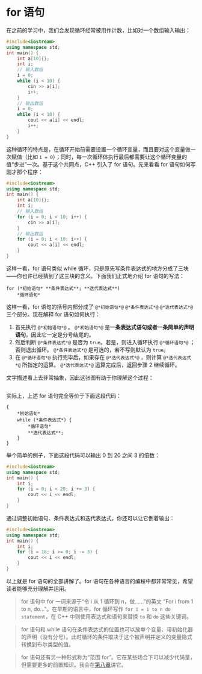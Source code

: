 # for 语句

在之前的学习中，我们会发现循环经常被用作计数，比如对一个数组输入输出：
```CPP
#include<iostream>
using namespace std;
int main() {
    int a[10]{};
    int i;
    // 输入数组
    i = 0;
    while (i < 10) {
        cin >> a[i];
        i++;
    }
    // 输出数组
    i = 0;
    while (i < 10) {
        cout << a[i] << endl;
        i++;
    }
}
```
这种循环的特点是，在循环开始前需要设置一个循环变量，而且要对这个变量做一次赋值（比如 `i = 0`）；同时，每一次循环体执行最后都需要让这个循环变量的值“步进”一次。基于这个共同点，C++ 引入了 for 语句。先来看看 for 语句如何写刚才那个程序：
```CPP
#include<iostream>
using namespace std;
int main() {
    int a[10]{};
    int i;
    // 输入数组
    for (i = 0; i < 10; i++) {
        cin >> a[i];
    }
    // 输出数组
    for (i = 0; i < 10; i++) {
        cout << a[i] << endl;
    }
}
```
这样一看，for 语句类似 while 循环，只是原先写条件表达式的地方分成了三块——你也许已经猜到了这三块的含义。下面我们正式地介绍 for 语句的写法：
```sdsc
for (*初始语句* **条件表达式**; **迭代表达式**)
    *循环语句*
```
这样一看，for 语句的括号内部分成了 `@*初始语句*@` `@*条件表达式*@` `@*迭代表达式*@` 三个部分。现在解释 for 语句如何执行：

1. 首先执行 `@*初始语句*@` 。 `@*初始语句*@` 是**一条表达式语句或者一条简单的声明语句**，因此它一定是分号结尾的。
2. 然后判断 `@*条件表达式*@` 是否为 `true`。若是，则进入循环执行 `@*循环语句*@` ；否则退出循环。 `@*条件表达式*@` 是可选的，若不写则默认为 `true`。
3. 在 `@*循环语句*@` 执行完毕后，如果存在 `@*迭代表达式*@` ，则计算 `@*迭代表达式*@` 所指定的运算。 `@*迭代表达式*@` 运算完成后，返回步骤 2 继续循环。

文字描述看上去非常抽象，因此这张图有助于你理解这个过程：
<div id="for" style="overflow:auto;"></div>
<script>
flowchart.parse('st=>start: 开始\n\
e=>end: 结束\n\
bd=>operation: 循环体\n\
init=>operation: 初始语句\n\
cond=>condition: 条件\n表达式\n\
iter=>operation: 运算\n迭代表达式\n\
\n\
st(right)->init\n\
init(right)->cond\n\
cond(yes,right)->bd\n\
bd(right)->iter\n\
iter(top)->cond\n\
cond(no)->e').drawSVG('for',{
    'yes-text':'true',
    'no-text':'false'
});
</script>

实际上，上述 for 语句完全等价于下面这段代码：
```sdsc
{
    *初始语句*
    while (*条件表达式*) {
        *循环语句*
        **迭代表达式**;
    }
}
```

举个简单的例子，下面这段代码可以输出 0 到 20 之间 3 的倍数：
```CPP
#include<iostream>
using namespace std;
int main() {
    int i;
    for (i = 0; i < 20; i += 3) {
        cout << i << endl;
    }
}
```
通过调整初始语句、条件表达式和迭代表达式，你还可以让它倒着输出：
```CPP
#include<iostream>
using namespace std;
int main() {
    int i;
    for (i = 18; i >= 0; i -= 3) {
        cout << i << endl;
    }
}
```

以上就是 for 语句的全部讲解了。for 语句在各种语言的编程中都非常常见，希望读者能够充分理解并运用。

> for 语句中 for 一词来源于“令 i 从 1 循环到 n，做……”的英文 "For i from 1 to n, do..."。在早期的语言中，for 循环写作 `for i = 1 to n do statement`，在 C++ 中则使用表达式和语句来替换 `to` 和 `do` 这些关键词。

> for 语句和 while 语句在条件表达式的位置也可以放单个变量、带初始化器的声明（没有分号）。此时循环的条件取决于这个被声明并定义的变量隐式转换到布尔类型的值。

> for 语句还有另一种形式称为“范围 for”。它在某些场合下可以减少代码量，但需要更多的前置知识。我会在[第八章](/ch08/stl_containers/iterator_usage.md#遍历)讲它。